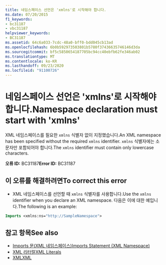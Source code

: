 ```yaml
---
title: 네임스페이스 선언은 'xmlns'로 시작해야 합니다.
ms.date: 07/20/2015
f1_keywords:
- bc31187
- vbc31187
helpviewer_keywords:
- BC31187
ms.assetid: 64c6a033-7cdc-48a0-bff0-bdd045cb13ad
ms.openlocfilehash: 6b0b592973503801b5780f37436635746146d3da
ms.sourcegitcommit: bf5c5850654187705bc94cc40ebfb62fe346ab02
ms.translationtype: MT
ms.contentlocale: ko-KR
ms.lasthandoff: 09/23/2020
ms.locfileid: "91100726"
---
```

# <a name="namespace-declaration-must-start-with-xmlns"></a><span data-ttu-id="a481c-102">네임스페이스 선언은 'xmlns'로 시작해야 합니다.</span><span class="sxs-lookup"><span data-stu-id="a481c-102">Namespace declaration must start with 'xmlns'</span></span>

<span data-ttu-id="a481c-103">XML 네임스페이스를 필요한 `xmlns` 식별자 없이 지정했습니다.</span><span class="sxs-lookup"><span data-stu-id="a481c-103">An XML namespace has been specified without the required `xmlns` identifier.</span></span> <span data-ttu-id="a481c-104">`xmlns` 식별자에는 소문자만 포함되어야 합니다.</span><span class="sxs-lookup"><span data-stu-id="a481c-104">The `xmlns` identifier must contain only lowercase characters.</span></span>  
  
 <span data-ttu-id="a481c-105">**오류 ID:** BC31187</span><span class="sxs-lookup"><span data-stu-id="a481c-105">**Error ID:** BC31187</span></span>  
  
## <a name="to-correct-this-error"></a><span data-ttu-id="a481c-106">이 오류를 해결하려면</span><span class="sxs-lookup"><span data-stu-id="a481c-106">To correct this error</span></span>  
  
- <span data-ttu-id="a481c-107">XML 네임스페이스를 선언할 때 `xmlns` 식별자를 사용합니다.</span><span class="sxs-lookup"><span data-stu-id="a481c-107">Use the `xmlns` identifier when you declare an XML namespace.</span></span> <span data-ttu-id="a481c-108">다음은 이에 대한 예입니다.</span><span class="sxs-lookup"><span data-stu-id="a481c-108">The following is an example:</span></span>
  
```vb  
Imports <xmlns:ns="http://SampleNamespace">  
```  
  
## <a name="see-also"></a><span data-ttu-id="a481c-109">참고 항목</span><span class="sxs-lookup"><span data-stu-id="a481c-109">See also</span></span>

- [<span data-ttu-id="a481c-110">Imports 문(XML 네임스페이스)</span><span class="sxs-lookup"><span data-stu-id="a481c-110">Imports Statement (XML Namespace)</span></span>](../language-reference/statements/imports-statement-xml-namespace.md)
- [<span data-ttu-id="a481c-111">XML 리터럴</span><span class="sxs-lookup"><span data-stu-id="a481c-111">XML Literals</span></span>](../language-reference/xml-literals/index.md)
- [<span data-ttu-id="a481c-112">XML</span><span class="sxs-lookup"><span data-stu-id="a481c-112">XML</span></span>](../programming-guide/language-features/xml/index.md)
